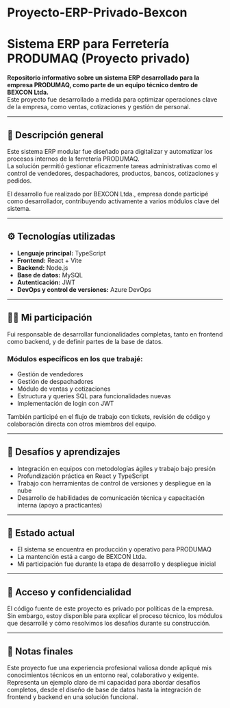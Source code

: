 # Proyecto-ERP-Privado-Bexcon
# Sistema ERP para Ferretería PRODUMAQ (Proyecto privado)

**Repositorio informativo sobre un sistema ERP desarrollado para la empresa PRODUMAQ, como parte de un equipo técnico dentro de BEXCON Ltda.**  
Este proyecto fue desarrollado a medida para optimizar operaciones clave de la empresa, como ventas, cotizaciones y gestión de personal.

---

## 🧾 Descripción general

Este sistema ERP modular fue diseñado para digitalizar y automatizar los procesos internos de la ferretería PRODUMAQ.  
La solución permitió gestionar eficazmente tareas administrativas como el control de vendedores, despachadores, productos, bancos, cotizaciones y pedidos.

El desarrollo fue realizado por BEXCON Ltda., empresa donde participé como desarrollador, contribuyendo activamente a varios módulos clave del sistema.

---

## ⚙️ Tecnologías utilizadas

- **Lenguaje principal:** TypeScript
- **Frontend:** React + Vite
- **Backend:** Node.js
- **Base de datos:** MySQL
- **Autenticación:** JWT
- **DevOps y control de versiones:** Azure DevOps

---

## 👨‍💻 Mi participación

Fui responsable de desarrollar funcionalidades completas, tanto en frontend como backend, y de definir partes de la base de datos.

### Módulos específicos en los que trabajé:
- Gestión de vendedores
- Gestión de despachadores
- Módulo de ventas y cotizaciones
- Estructura y queries SQL para funcionalidades nuevas
- Implementación de login con JWT

También participé en el flujo de trabajo con tickets, revisión de código y colaboración directa con otros miembros del equipo.

---

## 🧠 Desafíos y aprendizajes

- Integración en equipos con metodologías ágiles y trabajo bajo presión
- Profundización práctica en React y TypeScript
- Trabajo con herramientas de control de versiones y despliegue en la nube
- Desarrollo de habilidades de comunicación técnica y capacitación interna (apoyo a practicantes)

---

## 🚀 Estado actual

- El sistema se encuentra en producción y operativo para PRODUMAQ
- La mantención está a cargo de BEXCON Ltda.
- Mi participación fue durante la etapa de desarrollo y despliegue inicial

---

## 🔐 Acceso y confidencialidad

El código fuente de este proyecto es privado por políticas de la empresa.  
Sin embargo, estoy disponible para explicar el proceso técnico, los módulos que desarrollé y cómo resolvimos los desafíos durante su construcción.

---

## 📎 Notas finales

Este proyecto fue una experiencia profesional valiosa donde apliqué mis conocimientos técnicos en un entorno real, colaborativo y exigente.  
Representa un ejemplo claro de mi capacidad para abordar desafíos completos, desde el diseño de base de datos hasta la integración de frontend y backend en una solución funcional.
